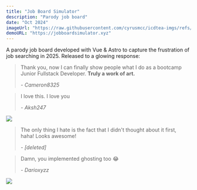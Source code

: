 ```yaml
---
title: "Job Board Simulator"
description: "Parody job board"
date: "Oct 2024"
imageUrl: "https://raw.githubusercontent.com/cyrusmcc/icdtea-imgs/refs/heads/main/cyrusmcc/projects/banners/jobboardsimulator.png"
demoURL: "https://jobboardsimulator.xyz"
---
```


A parody job board developed with Vue & Astro to capture the frustration of job searching in 2025. Released to a glowing response:

> Thank you, now I can finally show people what I do as a bootcamp Junior Fullstack Developer. <b>Truly a work of art.</b>
> 
> *- Cameron8325*


> I love this. I love you
> 
> *- Aksh247*
>


<img src='https://github.com/cyrusmcc/icdtea-imgs/blob/main/cyrusmcc/projects/jobboardsimulator/Screenshot%202024-11-20%20at%202.39.57%E2%80%AFPM%201.png?raw=true' />

<br />

> The only thing I hate is the fact that I didn't thought about it first, haha! Looks awesome!
> 
> *- [deleted]*

> Damn, you implemented ghosting too 😂
> 
> *- Darioxyzz*

<img src='https://github.com/cyrusmcc/icdtea-imgs/blob/main/cyrusmcc/projects/jobboardsimulator/Screenshot%202024-11-20%20at%202.42.15%E2%80%AFPM%201.png?raw=true' />
